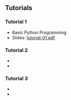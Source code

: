 ## Tutorials

### Tutorial 1
* Basic Python Programming
* Slides: [tutorial-01.pdf](tutorials/tutorial-01.pdf)

### Tutorial 2
* 
* 

### Tutorial 3
* 
* 
